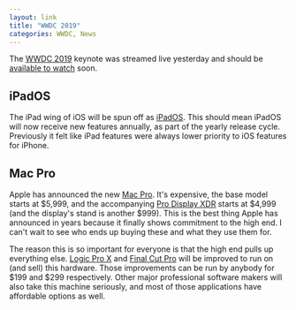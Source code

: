 ```yaml
---
layout: link
title: "WWDC 2019"
categories: WWDC, News
---
```


The [WWDC 2019](https://developer.apple.com/wwdc19/) keynote was streamed live yesterday and should be [available to watch](https://developer.apple.com/videos/play/wwdc2019/101/) soon.

## iPadOS

The iPad wing of iOS will be spun off as [iPadOS](https://www.apple.com/ipados/ipados-preview/). This should mean iPadOS will now receive new features annually, as part of the yearly release cycle. Previously it felt like iPad features were always lower priority to iOS features for iPhone.

## Mac Pro

Apple has announced the new [Mac Pro](https://www.apple.com/mac-pro/design/). It's expensive, the base model starts at $5,999, and the accompanying [Pro Display XDR](https://www.apple.com/pro-display-xdr/) starts at $4,999 (and the display's stand is another $999). This is the best thing Apple has announced in years because it finally shows commitment to the high end. I can't wait to see who ends up buying these and what they use them for.

The reason this is so important for everyone is that the high end pulls up everything else. [Logic Pro X](https://www.apple.com/logic-pro/) and [Final Cut Pro](https://www.apple.com/final-cut-pro/) will be improved to run on (and sell) this hardware. Those improvements can be run by anybody for $199 and $299 respectively. Other major professional software makers will also take this machine seriously, and most of those applications have affordable options as well.


